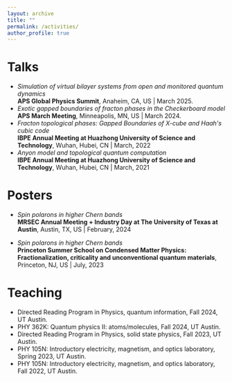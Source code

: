 ```yaml
---
layout: archive
title: ""
permalink: /activities/
author_profile: true
---
```


Talks
=====
* _Simulation of virtual bilayer systems from open and monitored quantum dynamics_ <br>
  **APS Global Physics Summit**, Anaheim, CA, US | March 2025.
* _Exotic gapped boundaries of fracton phases in the Checkerboard model_ <br>
  **APS March Meeting**, Minneapolis, MN, US | March 2024.
* _Fracton topological phases: Gapped Boundaries of X-cube and Haah's cubic code_ <br>
  **IBPE Annual Meeting at Huazhong University of Science and Technology**, Wuhan, Hubei, CN | March, 2022
* _Anyon model and topological quantum computation_ <br>
  **IBPE Annual Meeting at Huazhong University of Science and Technology**, Wuhan, Hubei, CN | March, 2021


Posters
=======

* _Spin polarons in higher Chern bands_ <br>
  **MRSEC Annual Meeting + Industry Day at The University of Texas at Austin**, Austin, TX, US | February, 2024
  
* _Spin polarons in higher Chern bands_ <br>
  **Princeton Summer School on Condensed Matter Physics: Fractionalization, criticality and unconventional quantum materials**, Princeton, NJ, US | July, 2023
  
Teaching
========

* Directed Reading Program in Physics, quantum information, Fall 2024, UT Austin.
* PHY 362K: Quantum physics II: atoms/molecules, Fall 2024, UT Austin.
* Directed Reading Program in Physics, solid state physics, Fall 2023, UT Austin.
* PHY 105N: Introductory electricity, magnetism, and optics laboratory, Spring 2023, UT Austin.
* PHY 105N: Introductory electricity, magnetism, and optics laboratory, Fall 2022, UT Austin.
